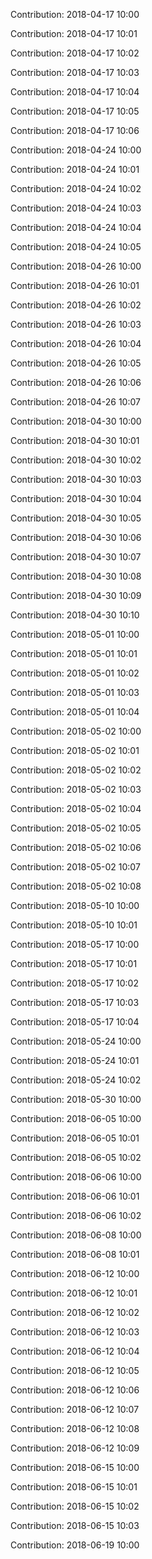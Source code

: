 Contribution: 2018-04-17 10:00

Contribution: 2018-04-17 10:01

Contribution: 2018-04-17 10:02

Contribution: 2018-04-17 10:03

Contribution: 2018-04-17 10:04

Contribution: 2018-04-17 10:05

Contribution: 2018-04-17 10:06

Contribution: 2018-04-24 10:00

Contribution: 2018-04-24 10:01

Contribution: 2018-04-24 10:02

Contribution: 2018-04-24 10:03

Contribution: 2018-04-24 10:04

Contribution: 2018-04-24 10:05

Contribution: 2018-04-26 10:00

Contribution: 2018-04-26 10:01

Contribution: 2018-04-26 10:02

Contribution: 2018-04-26 10:03

Contribution: 2018-04-26 10:04

Contribution: 2018-04-26 10:05

Contribution: 2018-04-26 10:06

Contribution: 2018-04-26 10:07

Contribution: 2018-04-30 10:00

Contribution: 2018-04-30 10:01

Contribution: 2018-04-30 10:02

Contribution: 2018-04-30 10:03

Contribution: 2018-04-30 10:04

Contribution: 2018-04-30 10:05

Contribution: 2018-04-30 10:06

Contribution: 2018-04-30 10:07

Contribution: 2018-04-30 10:08

Contribution: 2018-04-30 10:09

Contribution: 2018-04-30 10:10

Contribution: 2018-05-01 10:00

Contribution: 2018-05-01 10:01

Contribution: 2018-05-01 10:02

Contribution: 2018-05-01 10:03

Contribution: 2018-05-01 10:04

Contribution: 2018-05-02 10:00

Contribution: 2018-05-02 10:01

Contribution: 2018-05-02 10:02

Contribution: 2018-05-02 10:03

Contribution: 2018-05-02 10:04

Contribution: 2018-05-02 10:05

Contribution: 2018-05-02 10:06

Contribution: 2018-05-02 10:07

Contribution: 2018-05-02 10:08

Contribution: 2018-05-10 10:00

Contribution: 2018-05-10 10:01

Contribution: 2018-05-17 10:00

Contribution: 2018-05-17 10:01

Contribution: 2018-05-17 10:02

Contribution: 2018-05-17 10:03

Contribution: 2018-05-17 10:04

Contribution: 2018-05-24 10:00

Contribution: 2018-05-24 10:01

Contribution: 2018-05-24 10:02

Contribution: 2018-05-30 10:00

Contribution: 2018-06-05 10:00

Contribution: 2018-06-05 10:01

Contribution: 2018-06-05 10:02

Contribution: 2018-06-06 10:00

Contribution: 2018-06-06 10:01

Contribution: 2018-06-06 10:02

Contribution: 2018-06-08 10:00

Contribution: 2018-06-08 10:01

Contribution: 2018-06-12 10:00

Contribution: 2018-06-12 10:01

Contribution: 2018-06-12 10:02

Contribution: 2018-06-12 10:03

Contribution: 2018-06-12 10:04

Contribution: 2018-06-12 10:05

Contribution: 2018-06-12 10:06

Contribution: 2018-06-12 10:07

Contribution: 2018-06-12 10:08

Contribution: 2018-06-12 10:09

Contribution: 2018-06-15 10:00

Contribution: 2018-06-15 10:01

Contribution: 2018-06-15 10:02

Contribution: 2018-06-15 10:03

Contribution: 2018-06-19 10:00


